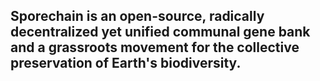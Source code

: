 ## Sporechain is an open-source, radically decentralized yet unified communal gene bank and a grassroots movement for the collective preservation of Earth's biodiversity.
